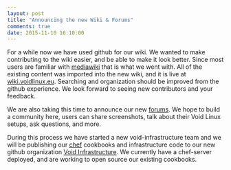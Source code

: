 ```yaml
---
layout: post
title: "Announcing the new Wiki & Forums"
comments: true
date: 2015-11-10 16:10:00
---
```


For a while now we have used github for our wiki. We wanted to make contributing
to the wiki easier, and be able to make it look better. Since most users are
familiar with [mediawiki](https://www.mediawiki.org/wiki/MediaWiki) that is
what we went with. All of the existing content was imported into the new wiki,
and it is live at [wiki.voidlinux.eu](https://wiki.voidlinux.eu). Searching and
organization should be improved from the github experience. We look forward to
seeing new contributors and your feedback.

We are also taking this time to announce our new
[forums](https://forum.voidlinux.eu). We hope to build a community here, users
can share screenshots, talk about their Void Linux setups, ask questions, and
more.

During this process we have started a new void-infrastructure team and we will
be publishing our [chef](https://chef.io) cookbooks and infrastructure code to
our new github organization [Void
Infrastructure](https://github.com/void-infrastructure). We currently have
a chef-server deployed, and are working to open source our existing cookbooks.
